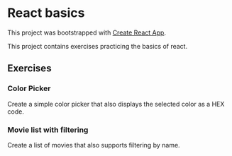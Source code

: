 # React basics

This project was bootstrapped with [Create React App](https://github.com/facebook/create-react-app).

This project contains exercises practicing the basics of react.

## Exercises

### Color Picker

Create a simple color picker that also displays the selected color as a HEX code.

### Movie list with filtering

Create a list of movies that also supports filtering by name.
